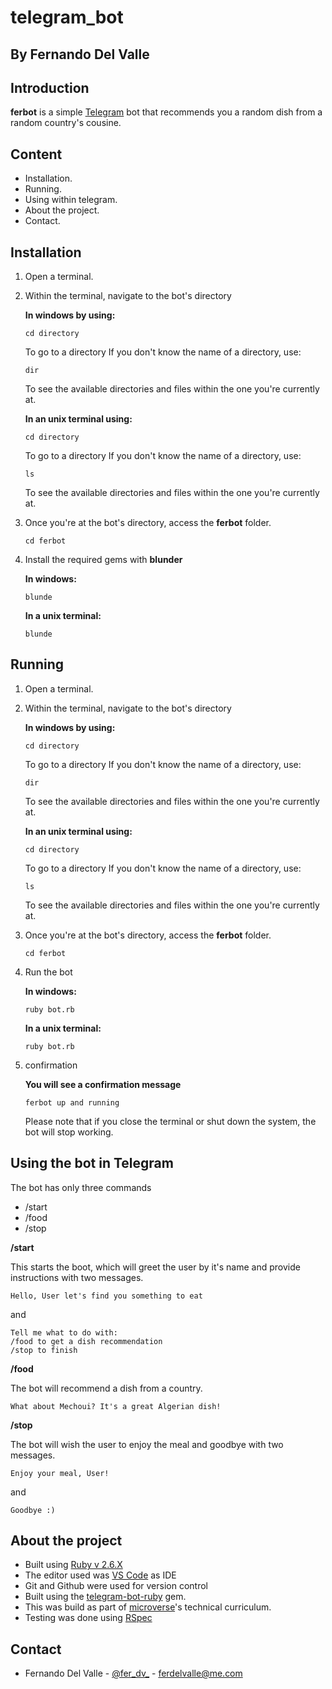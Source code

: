 # telegram_bot

## By Fernando Del Valle

## Introduction

**ferbot** is a simple [Telegram][tgm] bot that recommends you a random dish from a random country's cousine.

## Content

+ Installation.
+ Running.
+ Using within telegram.
+ About the project.
+ Contact.

## Installation

1. Open a terminal.
2. Within the terminal, navigate to the bot's directory

    **In windows by using:**
    ```
    cd directory
    ```
    To go to a directory
    If you don't know the name of a directory, use:
    ```
    dir
    ```
    To see the available directories and files within the one you're currently at.

    **In an unix terminal using:**
    ```
    cd directory
    ```
    To go to a directory
    If you don't know the name of a directory, use:
    ```
    ls
    ```
    To see the available directories and files within the one you're currently at.

3. Once you're at the bot's directory, access the **ferbot** folder.
    ```
    cd ferbot
    ```

4. Install the required gems with **blunder**

    **In windows:**
    ```
    blunde
    ```
    **In a unix terminal:**
    ```
    blunde
    ```

## Running

1. Open a terminal.
2. Within the terminal, navigate to the bot's directory

    **In windows by using:**
    ```
    cd directory
    ```
    To go to a directory
    If you don't know the name of a directory, use:
    ```
    dir
    ```
    To see the available directories and files within the one you're currently at.

    **In an unix terminal using:**
    ```
    cd directory
    ```
    To go to a directory
    If you don't know the name of a directory, use:
    ```
    ls
    ```
    To see the available directories and files within the one you're currently at.

3. Once you're at the bot's directory, access the **ferbot** folder.
    ```
    cd ferbot
    ```

4. Run the bot 

    **In windows:**
    ```
    ruby bot.rb
    ```
    **In a unix terminal:**
    ```
    ruby bot.rb
    ```

5. confirmation 

    **You will see a confirmation message**
    ```
    ferbot up and running
    ```
    Please note that if you close the terminal or shut down the system, the bot will stop working.

## Using the bot in Telegram

  The bot has only three commands
  + /start
  + /food
  + /stop

  **/start**

  This starts the boot, which will greet the user by it's name and provide instructions with two messages.

  ```
  Hello, User let's find you something to eat
  ```

  and

  ```
  Tell me what to do with: 
  /food to get a dish recommendation 
  /stop to finish
  ```


  **/food**

  The bot will recommend a dish from a country.

  ```
  What about Mechoui? It's a great Algerian dish!
  ```


  **/stop**

  The bot will wish the user to enjoy the meal and goodbye with two messages.

  ```
  Enjoy your meal, User!
  ```

  and

  ```
  Goodbye :)
  ```


## About the project

+ Built using [Ruby v 2.6.X][rbl]
+ The editor used was [VS Code][vsc] as IDE
+ Git and Github were used for version control
+ Built using the [telegram-bot-ruby][tbr] gem.
+ This was build as part of [microverse][mvs]'s technical curriculum.
+ Testing was done using [RSpec][rpc]

## Contact

+ Fernando Del Valle - [@fer_dv_](https://twitter.com/@fer_dv_) - ferdelvalle@me.com

[rbl]: https://www.ruby-lang.org/en/
[vsc]: https://code.visualstudio.com/
[tgm]: https://telegram.org/
[mvs]: https://www.microverse.org/
[tbr]: https://github.com/atipugin/telegram-bot-ruby
[rpc]: https://rspec.info/
